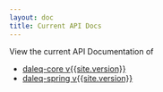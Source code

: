 ```yaml
---
layout: doc
title: Current API Docs
---
```


View the current API Documentation of 

* [daleq-core v{{site.version}}](resources/daleq-core/)
* [daleq-spring v{{site.version}}](resources/daleq-spring/)

